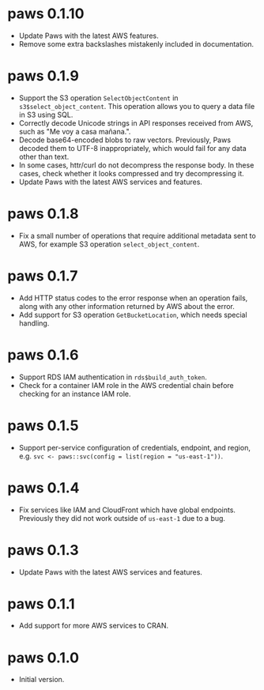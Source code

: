 # paws 0.1.10

* Update Paws with the latest AWS features.
* Remove some extra backslashes mistakenly included in documentation.

# paws 0.1.9

* Support the S3 operation `SelectObjectContent` in `s3$select_object_content`.
  This operation allows you to query a data file in S3 using SQL.
* Correctly decode Unicode strings in API responses received from AWS, such as
  "Me voy a casa mañana.".
* Decode base64-encoded blobs to raw vectors. Previously, Paws decoded them to
  UTF-8 inappropriately, which would fail for any data other than text.
* In some cases, httr/curl do not decompress the response body. In these cases,
  check whether it looks compressed and try decompressing it.
* Update Paws with the latest AWS services and features.

# paws 0.1.8

* Fix a small number of operations that require additional metadata sent to AWS,
  for example S3 operation `select_object_content`.

# paws 0.1.7

* Add HTTP status codes to the error response when an operation fails, along
  with any other information returned by AWS about the error.
* Add support for S3 operation `GetBucketLocation`, which needs special
  handling.

# paws 0.1.6

* Support RDS IAM authentication in `rds$build_auth_token`.
* Check for a container IAM role in the AWS credential chain before checking
  for an instance IAM role.

# paws 0.1.5

* Support per-service configuration of credentials, endpoint, and region,
  e.g. `svc <- paws::svc(config = list(region = "us-east-1"))`.

# paws 0.1.4

* Fix services like IAM and CloudFront which have global endpoints. Previously
  they did not work outside of `us-east-1` due to a bug.

# paws 0.1.3

* Update Paws with the latest AWS services and features.

# paws 0.1.1

* Add support for more AWS services to CRAN.

# paws 0.1.0

* Initial version.
